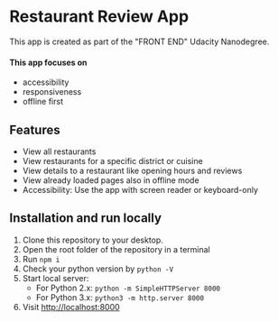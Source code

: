 # Restaurant Review App

This app is created as part of the "FRONT END" Udacity Nanodegree.

#### This app focuses on

- accessibility
- responsiveness
- offline first

## Features

- View all restaurants
- View restaurants for a specific district or cuisine
- View details to a restaurant like opening hours and reviews
- View already loaded pages also in offline mode
- Accessibility: Use the app with screen reader or keyboard-only

## Installation and run locally

1. Clone this repository to your desktop.
2. Open the root folder of the repository in a terminal
3. Run `npm i`
4. Check your python version by `python -V`
5. Start local server:
   - For Python 2.x: `python -m SimpleHTTPServer 8000`
   - For Python 3.x: `python3 -m http.server 8000`
6. Visit [http://localhost:8000](http://localhost:8000)
